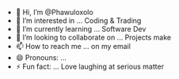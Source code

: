 - 👋 Hi, I’m @Phawuloxolo
- 👀 I’m interested in ... Coding & Trading
- 🌱 I’m currently learning ... Software Dev
- 💞️ I’m looking to collaborate on ... Projects make
- 📫 How to reach me ... on my email
- 😄 Pronouns: ...
- ⚡ Fun fact: ... Love laughing at serious matter

<!---
Phawuloxolo/Phawuloxolo is a ✨ special ✨ repository because its `README.md` (this file) appears on your GitHub profile.
You can click the Preview link to take a look at your changes.
--->
